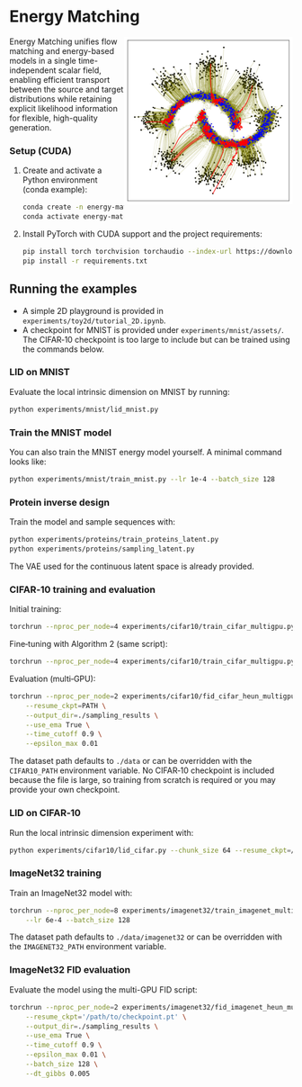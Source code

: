 # Energy Matching
<img align="right" src="EM_2D.png" width="300" alt="Energy Matching Illustration" />
Energy Matching unifies flow matching and energy-based models in a single time-independent scalar field, enabling efficient transport between the source and target distributions while retaining explicit likelihood information for flexible, high-quality generation.

### Setup (CUDA)
1. Create and activate a Python environment (conda example):
   ```bash
   conda create -n energy-matching python=3.10 -y
   conda activate energy-matching
   ```
2. Install PyTorch with CUDA support and the project requirements:
   ```bash
   pip install torch torchvision torchaudio --index-url https://download.pytorch.org/whl/cu118
   pip install -r requirements.txt
   ```

## Running the examples
- A simple 2D playground is provided in `experiments/toy2d/tutorial_2D.ipynb`.
- A checkpoint for MNIST is provided under `experiments/mnist/assets/`. The CIFAR‑10 checkpoint is too large to include but can be trained using the commands below.

### LID on MNIST
Evaluate the local intrinsic dimension on MNIST by running:
```bash
python experiments/mnist/lid_mnist.py
```

### Train the MNIST model
You can also train the MNIST energy model yourself. A minimal command looks like:
```bash
python experiments/mnist/train_mnist.py --lr 1e-4 --batch_size 128
```

### Protein inverse design
Train the model and sample sequences with:
```bash
python experiments/proteins/train_proteins_latent.py
python experiments/proteins/sampling_latent.py
```
The VAE used for the continuous latent space is already provided.

### CIFAR‑10 training and evaluation
Initial training:
```bash
torchrun --nproc_per_node=4 experiments/cifar10/train_cifar_multigpu.py --lr 8e-4 --batch_size 128 --epsilon_max 0.0 --n_gibbs 0 --lambda_cd 0. --time_cutoff 1.0 --ema_decay 0.9999 --save_step 5000
```
Fine‑tuning with Algorithm 2 (same script):
```bash
torchrun --nproc_per_node=4 experiments/cifar10/train_cifar_multigpu.py --lr 8e-4 --batch_size 64 --resume_ckpt 'path_to_pretrained' --epsilon_max 0.01 --n_gibbs 201 --lambda_cd 1e-4 --time_cutoff 0.9 --ema_decay 0.999 --save_step 100 --dt_gibbs 0.01 --cd_loss_threshold 1.0 --split_negative=True
```
Evaluation (multi‑GPU):
```bash
torchrun --nproc_per_node=2 experiments/cifar10/fid_cifar_heun_multigpu.py \
    --resume_ckpt=PATH \
    --output_dir=./sampling_results \
    --use_ema True \
    --time_cutoff 0.9 \
    --epsilon_max 0.01
```
The dataset path defaults to `./data` or can be overridden with the
`CIFAR10_PATH` environment variable.
No CIFAR‑10 checkpoint is included because the file is large, so training from scratch is required or you may provide your own checkpoint.

### LID on CIFAR‑10
Run the local intrinsic dimension experiment with:
```bash
python experiments/cifar10/lid_cifar.py --chunk_size 64 --resume_ckpt=/path/to/checkpoint.pt --output_dir results_lid_merged --num_samples_test 1024 --num_samples_select 64 "$@"
```

### ImageNet32 training
Train an ImageNet32 model with:
```bash
torchrun --nproc_per_node=8 experiments/imagenet32/train_imagenet_multigpu.py \
    --lr 6e-4 --batch_size 128
```
The dataset path defaults to `./data/imagenet32` or can be overridden with the
`IMAGENET32_PATH` environment variable.

### ImageNet32 FID evaluation
Evaluate the model using the multi-GPU FID script:
```bash
torchrun --nproc_per_node=2 experiments/imagenet32/fid_imagenet_heun_multigpu.py \
    --resume_ckpt='/path/to/checkpoint.pt' \
    --output_dir=./sampling_results \
    --use_ema True \
    --time_cutoff 0.9 \
    --epsilon_max 0.01 \
    --batch_size 128 \
    --dt_gibbs 0.005
```
